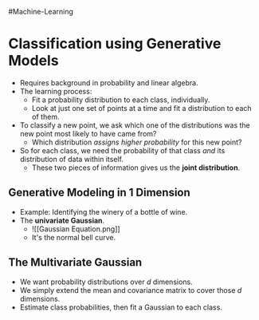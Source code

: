 #Machine-Learning 
# Classification using Generative Models
- Requires background in probability and linear algebra.
- The learning process:
	- Fit a probability distribution to each class, individually.
	- Look at just one set of points at a time and fit a distribution to each of them.
- To classify a new point, we ask which one of the distributions was the new point most likely to have came from?
	- Which distribution *assigns higher probability* for this new point?
- So for each class, we need the probability of that class *and* its distribution of data within itself.
	- These two pieces of information gives us the **joint distribution**.

## Generative Modeling in 1 Dimension
- Example: Identifying the winery of a bottle of wine.
- The **univariate Gaussian**.
	- ![[Gaussian Equation.png]]
	- It's the normal bell curve.

## The Multivariate Gaussian
- We want probability distributions over $d$ dimensions.
- We simply extend the mean and covariance matrix to cover those $d$ dimensions.
- Estimate class probabilities, then fit a Gaussian to each class. 